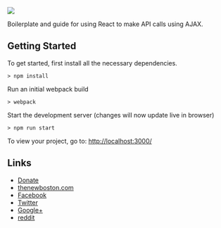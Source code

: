 ![](http://i.imgur.com/Lx5fyXM.jpg)

Boilerplate and guide for using React to make API calls using AJAX.

## Getting Started

To get started, first install all the necessary dependencies.
```
> npm install
```

Run an initial webpack build
```
> webpack
```

Start the development server (changes will now update live in browser)
```
> npm run start
```

To view your project, go to: [http://localhost:3000/](http://localhost:3000/)

## Links

- [Donate](https://www.patreon.com/thenewboston)
- [thenewboston.com](https://thenewboston.com/)
- [Facebook](https://www.facebook.com/TheNewBoston-464114846956315/)
- [Twitter](https://twitter.com/bucky_roberts)
- [Google+](https://plus.google.com/+BuckyRoberts)
- [reddit](https://www.reddit.com/r/thenewboston/)
